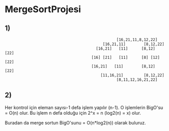 # MergeSortProjesi

## 1)
                                                     [16,21,11,8,12,22] 
                                               [16,21,11]        [8,12,22]
                                            [16,21]   [11]      [8,12]  [22]
                                          [16] [21]   [11]      [8] [12] [22]
                                          [16,21]   [11]        [8,12]  [22]
                                              [11,16,21]         [8,12,22]
                                                     [8,11,12,16,21,22]

## 2) 
Her kontrol için eleman sayısı-1 defa işlem yapılır (n-1). O işlemlerin BigO'su = O(n) olur. Bu işlem n defa olduğu için 2^x = n (log2(n) = x) olur.

Buradan da merge sortun BigO'sunu =  O(n*log2(n)) olarak buluruz.
